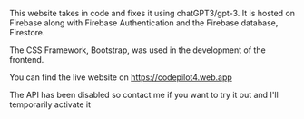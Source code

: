 This website takes in code and fixes it using chatGPT3/gpt-3. It is hosted on Firebase along with Firebase Authentication and the Firebase database, Firestore.

The CSS Framework, Bootstrap, was used in the development of the frontend.

You can find the live website on https://codepilot4.web.app

The API has been disabled so contact me if you want to try it out and I'll temporarily activate it

